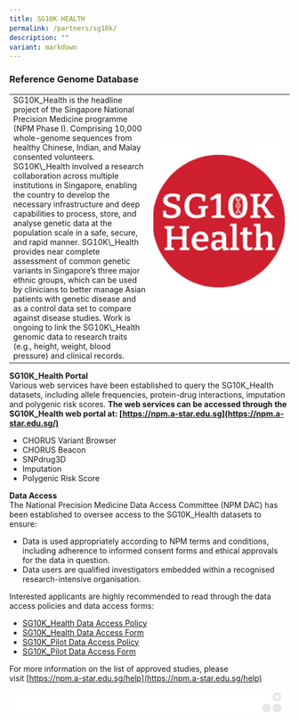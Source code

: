 ```yaml
---
title: SG10K HEALTH
permalink: /partners/sg10k/
description: ""
variant: markdown
---
```

### Reference Genome Database

<table>
	<tbody>
		<tr>
			<td style="width:50%">
SG10K_Health is the headline project of the Singapore National Precision Medicine programme (NPM Phase I). Comprising 10,000 whole-genome sequences from healthy Chinese, Indian, and Malay consented volunteers. SG10K\_Health involved a research collaboration across multiple institutions in Singapore, enabling the country to develop the necessary infrastructure and deep capabilities to process, store, and analyse genetic data at the population scale in a safe, secure, and rapid manner. SG10K\_Health provides near complete assessment of common genetic variants in Singapore’s three major ethnic groups, which can be used by clinicians to better manage Asian patients with genetic disease and as a control data set to compare against disease studies. Work is ongoing to link the SG10K\_Health genomic data to research traits (e.g., height, weight, blood pressure) and clinical records.
			</td>
			<td style="width:50%">
				<img src="/images/Collaborate/Partners/partnerlogo2.png">
			</td>
		</tr>
	</tbody>
</table>
			
**SG10K\_Health Portal**  
Various web services have been established to query the SG10K\_Health datasets, including allele frequencies, protein-drug interactions, imputation and polygenic risk scores.&nbsp;**The web services can be accessed through the SG10K\_Health web portal at:&nbsp;[https://npm.a-star.edu.sg](https://npm.a-star.edu.sg/)**

*   CHORUS Variant Browser
*   CHORUS Beacon
*   SNPdrug3D
*   Imputation
*   Polygenic Risk Score

**Data Access**  
The National Precision Medicine Data Access Committee (NPM DAC) has been established to oversee access to the SG10K\_Health datasets to ensure:

*   Data is used appropriately according to NPM terms and conditions, including adherence to informed consent forms and ethical approvals for the data in question.
*   Data users are qualified investigators embedded within a recognised research-intensive organisation.

Interested applicants are highly recommended to read through the data access policies and data access forms:

*   [SG10K\_Health Data Access Policy](https://www.a-star.edu.sg/docs/librariesprovider11/npm/SG10K_Health_Data_Access_Policy.pdf)
*   [SG10K\_Health Data Access Form](https://www.a-star.edu.sg/docs/librariesprovider11/npm/sg10k_health_data_access_form.docx)
*   [SG10K\_Pilot Data Access Policy](https://www.a-star.edu.sg/docs/librariesprovider11/npm/SG10K_Pilot_Data_Access_Policy.pdf)
*   [SG10K\_Pilot Data Access Form](https://www.a-star.edu.sg/docs/librariesprovider11/npm/SG10K_Pilot_Data_Access_Form.docx)

For more information on the list of approved studies, please visit&nbsp;[https://npm.a-star.edu.sg/help](https://npm.a-star.edu.sg/help)

![](/images/Banners/banners_page%20footer%203%20-%20grey.png)